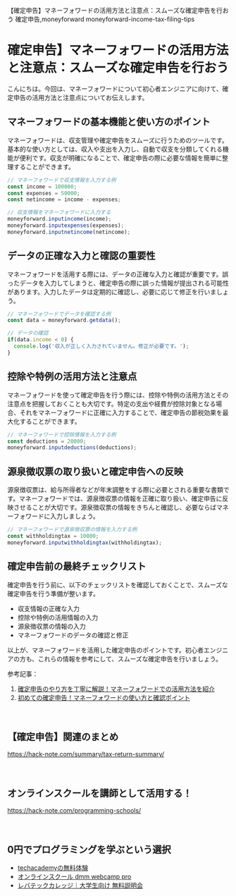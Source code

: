 【確定申告】マネーフォワードの活用方法と注意点：スムーズな確定申告を行おう
確定申告,moneyforward
moneyforward-income-tax-filing-tips

# 確定申告】マネーフォワードの活用方法と注意点：スムーズな確定申告を行おう

こんにちは。今回は、マネーフォワードについて初心者エンジニアに向けて、確定申告の活用方法と注意点についてお伝えします。

## マネーフォワードの基本機能と使い方のポイント

マネーフォワードは、収支管理や確定申告をスムーズに行うためのツールです。基本的な使い方としては、収入や支出を入力し、自動で収支を分類してくれる機能が便利です。収支が明確になることで、確定申告の際に必要な情報を簡単に整理することができます。

```javascript
// マネーフォワードで収支情報を入力する例
const income = 100000;
const expenses = 50000;
const netincome = income - expenses;

// 収支情報をマネーフォワードに入力する
moneyforward.inputincome(income);
moneyforward.inputexpenses(expenses);
moneyforward.inputnetincome(netincome);
```

## データの正確な入力と確認の重要性

マネーフォワードを活用する際には、データの正確な入力と確認が重要です。誤ったデータを入力してしまうと、確定申告の際に誤った情報が提出される可能性があります。入力したデータは定期的に確認し、必要に応じて修正を行いましょう。

```javascript
// マネーフォワードでデータを確認する例
const data = moneyforward.getdata();

// データの確認
if(data.income < 0) {
  console.log('収入が正しく入力されていません。修正が必要です。');
}
```

## 控除や特例の活用方法と注意点

マネーフォワードを使って確定申告を行う際には、控除や特例の活用方法とその注意点を把握しておくことも大切です。特定の支出や経費が控除対象となる場合、それをマネーフォワードに正確に入力することで、確定申告の節税効果を最大化することができます。

```javascript
// マネーフォワードで控除情報を入力する例
const deductions = 20000;
moneyforward.inputdeductions(deductions);
```

## 源泉徴収票の取り扱いと確定申告への反映

源泉徴収票は、給与所得者などが年末調整をする際に必要とされる重要な書類です。マネーフォワードでは、源泉徴収票の情報を正確に取り扱い、確定申告に反映させることが大切です。源泉徴収票の情報をきちんと確認し、必要ならばマネーフォワードに入力しましょう。

```javascript
// マネーフォワードで源泉徴収票の情報を入力する例
const withholdingtax = 10000;
moneyforward.inputwithholdingtax(withholdingtax);
```

## 確定申告前の最終チェックリスト

確定申告を行う前に、以下のチェックリストを確認しておくことで、スムーズな確定申告を行う準備が整います。
- 収支情報の正確な入力
- 控除や特例の活用情報の入力
- 源泉徴収票の情報の入力
- マネーフォワードのデータの確認と修正

以上が、マネーフォワードを活用した確定申告のポイントです。初心者エンジニアの方も、これらの情報を参考にして、スムーズな確定申告を行いましょう。

参考記事：
1. [確定申告のやり方を丁寧に解説！マネーフォワードでの活用方法を紹介](https://moneyforward.com/blog/786/)
2. [初めての確定申告！マネーフォワードの使い方と確認ポイント](https://moneyforward.com/blog/2916/)

　

## 【確定申告】関連のまとめ
https://hack-note.com/summary/tax-return-summary/

　

## オンラインスクールを講師として活用する！
https://hack-note.com/programming-schools/

　

## 0円でプログラミングを学ぶという選択
- [techacademyの無料体験](//af.moshimo.com/af/c/click?a_id=2612475&amp;p_id=1555&amp;pc_id=2816&amp;pl_id=22706&amp;url=https%3a%2f%2ftechacademy.jp%2fhtmlcss-trial%3futm_source%3dmoshimo%26utm_medium%3daffiliate%26utm_campaign%3dtextad)
- [オンラインスクール dmm webcamp pro](//af.moshimo.com/af/c/click?a_id=2612482&amp;p_id=1363&amp;pc_id=2297&amp;pl_id=39999&amp;guid=on)
- [レバテックカレッジ｜大学生向け 無料説明会](//af.moshimo.com/af/c/click?a_id=4071793&p_id=3198&pc_id=7488&pl_id=41848)

